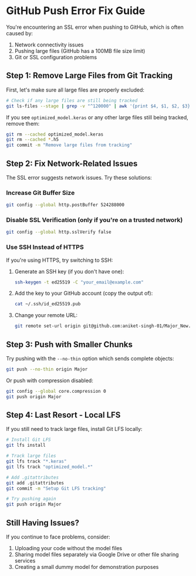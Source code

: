 # GitHub Push Error Fix Guide

You're encountering an SSL error when pushing to GitHub, which is often caused by:
1. Network connectivity issues
2. Pushing large files (GitHub has a 100MB file size limit)
3. Git or SSL configuration problems

## Step 1: Remove Large Files from Git Tracking

First, let's make sure all large files are properly excluded:

```bash
# Check if any large files are still being tracked
git ls-files --stage | grep -v "^120000" | awk '{print $4, $1, $2, $3}' | sort -k 1 -n -r | head -20
```

If you see `optimized_model.keras` or any other large files still being tracked, remove them:

```bash
git rm --cached optimized_model.keras
git rm --cached *.h5
git commit -m "Remove large files from tracking"
```

## Step 2: Fix Network-Related Issues

The SSL error suggests network issues. Try these solutions:

### Increase Git Buffer Size

```bash
git config --global http.postBuffer 524288000
```

### Disable SSL Verification (only if you're on a trusted network)

```bash
git config --global http.sslVerify false
```

### Use SSH Instead of HTTPS

If you're using HTTPS, try switching to SSH:

1. Generate an SSH key (if you don't have one):
   ```bash
   ssh-keygen -t ed25519 -C "your_email@example.com"
   ```

2. Add the key to your GitHub account (copy the output of):
   ```bash
   cat ~/.ssh/id_ed25519.pub
   ```

3. Change your remote URL:
   ```bash
   git remote set-url origin git@github.com:aniket-singh-01/Major_New.git
   ```

## Step 3: Push with Smaller Chunks

Try pushing with the `--no-thin` option which sends complete objects:

```bash
git push --no-thin origin Major
```

Or push with compression disabled:

```bash
git config --global core.compression 0
git push origin Major
```

## Step 4: Last Resort - Local LFS

If you still need to track large files, install Git LFS locally:

```bash
# Install Git LFS
git lfs install

# Track large files
git lfs track "*.keras"
git lfs track "optimized_model.*"

# Add .gitattributes
git add .gitattributes
git commit -m "Setup Git LFS tracking"

# Try pushing again
git push origin Major
```

## Still Having Issues?

If you continue to face problems, consider:

1. Uploading your code without the model files
2. Sharing model files separately via Google Drive or other file sharing services
3. Creating a small dummy model for demonstration purposes
